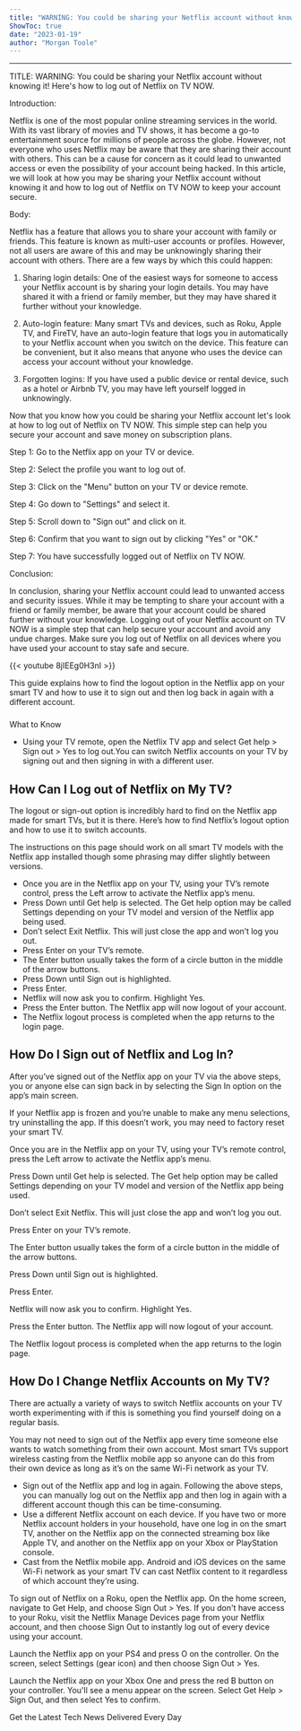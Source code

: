 ```yaml
---
title: "WARNING: You could be sharing your Netflix account without knowing it! Here's how to log out of Netflix on TV NOW."
ShowToc: true 
date: "2023-01-19"
author: "Morgan Toole"
---
```

*****
TITLE: WARNING: You could be sharing your Netflix account without knowing it! Here's how to log out of Netflix on TV NOW.

Introduction:

Netflix is one of the most popular online streaming services in the world. With its vast library of movies and TV shows, it has become a go-to entertainment source for millions of people across the globe. However, not everyone who uses Netflix may be aware that they are sharing their account with others. This can be a cause for concern as it could lead to unwanted access or even the possibility of your account being hacked. In this article, we will look at how you may be sharing your Netflix account without knowing it and how to log out of Netflix on TV NOW to keep your account secure.

Body:

Netflix has a feature that allows you to share your account with family or friends. This feature is known as multi-user accounts or profiles. However, not all users are aware of this and may be unknowingly sharing their account with others. There are a few ways by which this could happen:

1. Sharing login details: One of the easiest ways for someone to access your Netflix account is by sharing your login details. You may have shared it with a friend or family member, but they may have shared it further without your knowledge.

2. Auto-login feature: Many smart TVs and devices, such as Roku, Apple TV, and FireTV, have an auto-login feature that logs you in automatically to your Netflix account when you switch on the device. This feature can be convenient, but it also means that anyone who uses the device can access your account without your knowledge.

3. Forgotten logins: If you have used a public device or rental device, such as a hotel or Airbnb TV, you may have left yourself logged in unknowingly.

Now that you know how you could be sharing your Netflix account let's look at how to log out of Netflix on TV NOW. This simple step can help you secure your account and save money on subscription plans.

Step 1: Go to the Netflix app on your TV or device.

Step 2: Select the profile you want to log out of.

Step 3: Click on the "Menu" button on your TV or device remote.

Step 4: Go down to "Settings" and select it.

Step 5: Scroll down to "Sign out" and click on it.

Step 6: Confirm that you want to sign out by clicking "Yes" or "OK."

Step 7: You have successfully logged out of Netflix on TV NOW.

Conclusion:

In conclusion, sharing your Netflix account could lead to unwanted access and security issues. While it may be tempting to share your account with a friend or family member, be aware that your account could be shared further without your knowledge. Logging out of your Netflix account on TV NOW is a simple step that can help secure your account and avoid any undue charges. Make sure you log out of Netflix on all devices where you have used your account to stay safe and secure.

{{< youtube 8jIEEg0H3nI >}} 




This guide explains how to find the logout option in the Netflix app on your smart TV and how to use it to sign out and then log back in again with a different account.

 
### 
What to Know
 
- Using your TV remote, open the Netflix TV app and select Get help > Sign out > Yes to log out.You can switch Netflix accounts on your TV by signing out and then signing in with a different user.

 
##   How Can I Log out of Netflix on My TV?  
 

The logout or sign-out option is incredibly hard to find on the Netflix app made for smart TVs, but it is there. Here’s how to find Netflix’s logout option and how to use it to switch accounts.

 
The instructions on this page should work on all smart TV models with the Netflix app installed though some phrasing may differ slightly between versions.
 
- Once you are in the Netflix app on your TV, using your TV’s remote control, press the Left arrow to activate the Netflix app’s menu.
 - Press Down until Get help is selected. The Get help option may be called Settings depending on your TV model and version of the Netflix app being used.
 - Don’t select Exit Netflix. This will just close the app and won’t log you out.
 - Press Enter on your TV’s remote.
 - The Enter button usually takes the form of a circle button in the middle of the arrow buttons.
 - Press Down until Sign out is highlighted.
 - Press Enter.
 - Netflix will now ask you to confirm. Highlight Yes.
 - Press the Enter button. The Netflix app will now logout of your account.
 - The Netflix logout process is completed when the app returns to the login page.

 
##   How Do I Sign out of Netflix and Log In?  
 

After you’ve signed out of the Netflix app on your TV via the above steps, you or anyone else can sign back in by selecting the Sign In option on the app’s main screen.

 
If your Netflix app is frozen and you’re unable to make any menu selections, try uninstalling the app. If this doesn’t work, you may need to factory reset your smart TV.
 

Once you are in the Netflix app on your TV, using your TV’s remote control, press the Left arrow to activate the Netflix app’s menu.

 

Press Down until Get help is selected. The Get help option may be called Settings depending on your TV model and version of the Netflix app being used.

 
Don’t select Exit Netflix. This will just close the app and won’t log you out.
 

Press Enter on your TV’s remote.

 
The Enter button usually takes the form of a circle button in the middle of the arrow buttons.
 

Press Down until Sign out is highlighted.

 

Press Enter.

 

Netflix will now ask you to confirm. Highlight Yes.

 

Press the Enter button. The Netflix app will now logout of your account.

 
The Netflix logout process is completed when the app returns to the login page.
 
##   How Do I Change Netflix Accounts on My TV?  
 

There are actually a variety of ways to switch Netflix accounts on your TV worth experimenting with if this is something you find yourself doing on a regular basis.

 
You may not need to sign out of the Netflix app every time someone else wants to watch something from their own account. Most smart TVs support wireless casting from the Netflix mobile app so anyone can do this from their own device as long as it’s on the same Wi-Fi network as your TV.
 
- Sign out of the Netflix app and log in again. Following the above steps, you can manually log out on the Netflix app and then log in again with a different account though this can be time-consuming.
 - Use a different Netflix account on each device. If you have two or more Netflix account holders in your household, have one log in on the smart TV, another on the Netflix app on the connected streaming box like Apple TV, and another on the Netflix app on your Xbox or PlayStation console.
 - Cast from the Netflix mobile app. Android and iOS devices on the same Wi-Fi network as your smart TV can cast Netflix content to it regardless of which account they’re using.

 
To sign out of Netflix on a Roku, open the Netflix app. On the home screen, navigate to Get Help, and choose Sign Out > Yes. If you don't have access to your Roku, visit the Netflix Manage Devices page from your Netflix account, and then choose Sign Out to instantly log out of every device using your account.
 
Launch the Netflix app on your PS4 and press O on the controller. On the screen, select Settings (gear icon) and then choose Sign Out > Yes.
 
Launch the Netflix app on your Xbox One and press the red B button on your controller. You'll see a menu appear on the screen. Select Get Help > Sign Out, and then select Yes to confirm.
 

Get the Latest Tech News Delivered Every Day




